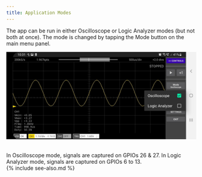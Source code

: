 ```yaml
---
title: Application Modes
---
```


The app can be run in either Oscilloscope or Logic Analyzer modes (but not both at once). The mode is changed by tapping the Mode button on the
main menu panel.

![app-mode-button](images/app-mode-buttons.jpg)


<br>     
In Oscilloscope mode, signals are captured on GPIOs 26 & 27.
In Logic Analyzer mode, signals are captured on GPIOs 6 to 13. 

<br>
{% include see-also.md %}
